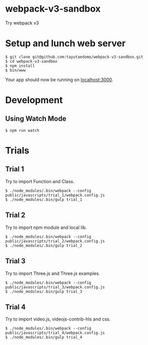 # webpack-v3-sandbox
Try webpack v3


# Setup and lunch web server
```
$ git clone git@github.com:tayutaedomo/webpack-v3-sandbox.git
$ cd webpack-v3-sandbox
$ npm install
$ bin/www
```

Your app should now be running on [localhost:3000](http://localhost:3000).


# Development
## Using Watch Mode
```
$ npm run watch
```


# Trials
## Trial 1
Try to import Function and Class.

```
$ ./node_modules/.bin/webpack --config public/javascripts/trial_1/webpack.config.js
$ ./node_modules/.bin/gulp trial_1
```

## Trial 2
Try to import npm module and local lib.

```
$ ./node_modules/.bin/webpack --config public/javascripts/trial_2/webpack.config.js
$ ./node_modules/.bin/gulp trial_2
```

## Trial 3
Try to import Three.js and Three.js examples.

```
$ ./node_modules/.bin/webpack --config public/javascripts/trial_3/webpack.config.js
$ ./node_modules/.bin/gulp trial_3
```

## Trial 4
Try to import video.js, videojs-contrib-hls and css.

```
$ ./node_modules/.bin/webpack --config public/javascripts/trial_4/webpack.config.js
$ ./node_modules/.bin/gulp trial_4
```

